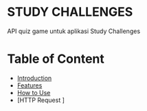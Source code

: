 # STUDY CHALLENGES

API quiz game untuk aplikasi Study Challenges

# Table of Content

- [Introduction](#introduction)
- [Features](#features)
- [How to Use](#how-to-use)
- [HTTP Request ]